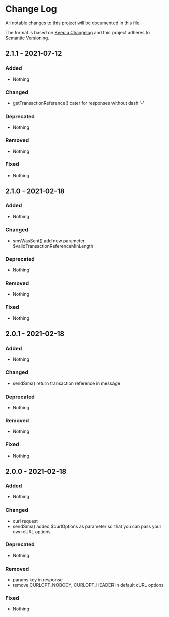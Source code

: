 # Change Log
All notable changes to this project will be documented in this file.

The format is based on [Keep a Changelog](https://keepachangelog.com) and this project adheres to [Semantic Versioning](https://semver.org).

## 2.1.1 - 2021-07-12

### Added

- Nothing

### Changed

- getTransactionReference() cater for responses without dash '-'

### Deprecated

- Nothing

### Removed

- Nothing

### Fixed

- Nothing

## 2.1.0 - 2021-02-18

### Added

- Nothing

### Changed

- smsWasSent() add new parameter $validTransactionReferenceMinLength

### Deprecated

- Nothing

### Removed

- Nothing

### Fixed

- Nothing

## 2.0.1 - 2021-02-18

### Added

- Nothing

### Changed

- sendSms() return transaction reference in message

### Deprecated

- Nothing

### Removed

- Nothing

### Fixed

- Nothing

## 2.0.0 - 2021-02-18

### Added

- Nothing

### Changed

- curl request
- sendSms() added $curlOptions as parameter so that you can pass your own cURL options

### Deprecated

- Nothing

### Removed

- params key in response
- remove CURLOPT_NOBODY, CURLOPT_HEADER in default cURL options

### Fixed

- Nothing